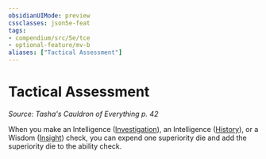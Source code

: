 ```yaml
---
obsidianUIMode: preview
cssclasses: json5e-feat
tags:
- compendium/src/5e/tce
- optional-feature/mv-b
aliases: ["Tactical Assessment"]
---
```

# Tactical Assessment
*Source: Tasha's Cauldron of Everything p. 42*  

When you make an Intelligence ([Investigation](4-Resources/Compendium/rules/skills.md#Investigation)), an Intelligence ([History](4-Resources/Compendium/rules/skills.md#History)), or a Wisdom ([Insight](4-Resources/Compendium/rules/skills.md#Insight)) check, you can expend one superiority die and add the superiority die to the ability check.